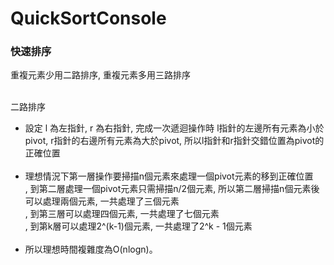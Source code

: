 # QuickSortConsole

<h3>快速排序</h3>

<p>
重複元素少用二路排序, 重複元素多用三路排序
<br><br>
<div>二路排序</div>
<ul>
<li>設定 l 為左指針, r 為右指針, 完成一次遞迴操作時 l指針的左邊所有元素為小於pivot, r指針的右邊所有元素為大於pivot, 所以l指針和r指針交錯位置為pivot的正確位置</li>
<br>
<li>理想情況下第一層操作要掃描n個元素來處理一個pivot元素的移到正確位置
<br>, 到第二層處理一個pivot元素只需掃描n/2個元素, 所以第二層掃描n個元素後可以處理兩個元素, 一共處理了三個元素
<br>, 到第三層可以處理四個元素, 一共處理了七個元素
<br>, 到第k層可以處理2^(k-1)個元素, 一共處理了2^k - 1個元素</li>
<br>
<li>所以理想時間複雜度為O(nlogn)。</li>
</ul>
</p>
